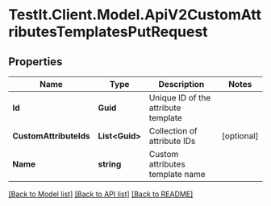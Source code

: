 # TestIt.Client.Model.ApiV2CustomAttributesTemplatesPutRequest

## Properties

Name | Type | Description | Notes
------------ | ------------- | ------------- | -------------
**Id** | **Guid** | Unique ID of the attribute template | 
**CustomAttributeIds** | **List&lt;Guid&gt;** | Collection of attribute IDs | [optional] 
**Name** | **string** | Custom attributes template name | 

[[Back to Model list]](../README.md#documentation-for-models) [[Back to API list]](../README.md#documentation-for-api-endpoints) [[Back to README]](../README.md)

